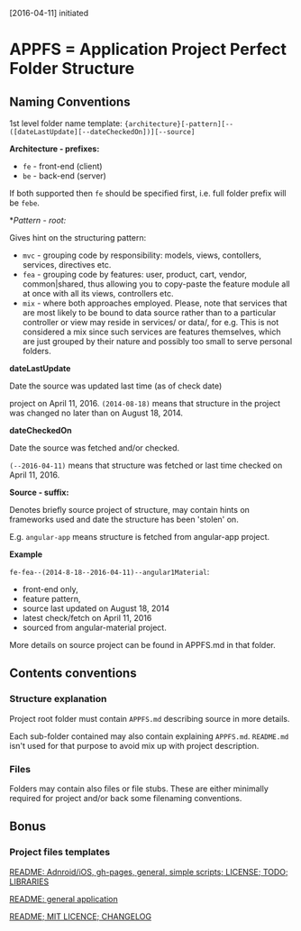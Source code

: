 [2016-04-11] initiated

# APPFS = Application Project Perfect Folder Structure

## Naming Conventions

1st level folder name template: `{architecture}[-pattern][--([dateLastUpdate][--dateCheckedOn])][--source]`

**Architecture - prefixes:**

 * `fe` - front-end (client)
 * `be` - back-end (server)

If both supported then `fe` should be specified first, i.e. full folder 
prefix will be `febe`.

**Pattern - root:*

Gives hint on the structuring pattern:
 * `mvc` - grouping code by responsibility: models, views, contollers, services,
    directives etc.
 * `fea` - grouping code by features: user, product, cart, vendor, common|shared,
    thus allowing you to copy-paste the feature module all at once with all its
    views, controllers etc.
 * `mix` - where both approaches employed. Please, note that services that are most 
   likely to be bound to data source rather than to a particular controller or view
   may reside in services/ or data/, for e.g. This is not considered a mix since
   such services are features themselves, which are just grouped by their nature
   and possibly too small to serve personal folders.

**dateLastUpdate**

Date the source was updated last time (as of check date)

project on April 11, 2016.
`(2014-08-18)` means that structure in the project was changed no later
than on August 18, 2014.

**dateCheckedOn**

Date the source was fetched and/or checked.

`(--2016-04-11)` means that structure was fetched or last time checked on April 11, 2016.

**Source - suffix:**

Denotes briefly source project of structure, may contain hints on frameworks used 
and date the structure has been 'stolen' on.

E.g. `angular-app` means structure is fetched from angular-app project.

**Example**

`fe-fea--(2014-8-18--2016-04-11)--angular1Material`:

 * front-end only, 
 * feature pattern, 
 * source last updated on August 18, 2014
 * latest check/fetch on April 11, 2016
 * sourced from angular-material project.
 
 More details on source project can be found in APPFS.md in that folder.


## Contents conventions

### Structure explanation

Project root folder must contain `APPFS.md` describing source in more details. 

Each sub-folder contained may also contain explaining `APPFS.md`.
`README.md` isn't used for that purpose to avoid mix up with project description.

### Files

Folders may contain also files or file stubs. These are either minimally required for project
and/or back some filenaming conventions.

## Bonus

### Project files templates

[README: Adnroid/iOS, gh-pages, general, simple scripts; LICENSE; TODO; LIBRARIES](https://github.com/repat/README-template)

[README: general application](https://github.com/stephzilla/readme)

[README; MIT LICENCE; CHANGELOG](https://github.com/kud/README-template)